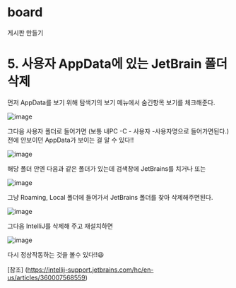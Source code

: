 # board
게시판 만들기

# 5. 사용자 AppData에 있는 JetBrain 폴더 삭제
먼저 AppData를 보기 위해 탐색기의 보기 메뉴에서 숨긴항목 보기를 체크해준다.

![image](https://user-images.githubusercontent.com/79133602/133564367-a5514c14-4b9b-48ed-b5e3-e8d26510a58f.png)

그다음 사용자 폴더로 들어가면 (보통 내PC -C - 사용자 -사용자명으로 들어가면된다.) 전에 안보이던 AppData가 보이는 걸 알 수 있다!!

![image](https://user-images.githubusercontent.com/79133602/133564686-3744e500-c602-4086-a561-82a418149abe.png)

해당 폴더 안엔 다음과 같은 폴더가 있는데 검색창에 JetBrains를 치거나 또는 

![image](https://user-images.githubusercontent.com/79133602/133563553-38665ee6-da33-4616-94a1-c7c53c876214.png)

그냥 Roaming, Local 폴더에 들어가서 JetBrains 폴더를 찾아 삭제해주면된다. 

![image](https://user-images.githubusercontent.com/79133602/133563726-ac50d7ca-d151-4b95-b4ac-ff3d99903b12.png)

그다음 IntelliJ를 삭제해 주고 재설치하면

![image](https://user-images.githubusercontent.com/79133602/133561844-4177b42c-a2c4-407f-bc57-90d2ced717c4.png)

다시 정상작동하는 것을 볼수 있다!!😆

[참조] (https://intellij-support.jetbrains.com/hc/en-us/articles/360007568559)
